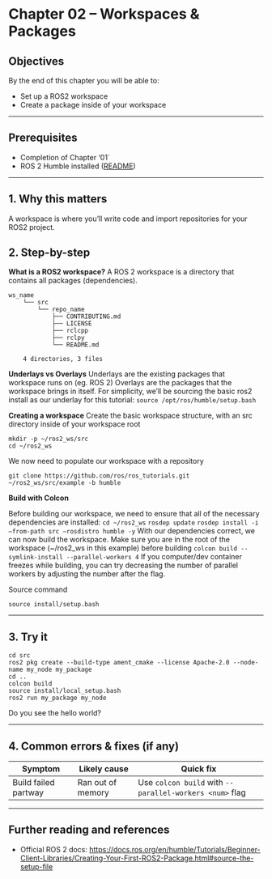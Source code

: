 # Chapter 02 – Workspaces & Packages

## Objectives
By the end of this chapter you will be able to:
- Set up a ROS2 workspace
- Create a package inside of your workspace
---

## Prerequisites
- Completion of Chapter ‘01`
- ROS 2 Humble installed ([README](../../README.md))  
---

## 1. Why this matters
A workspace is where you’ll write code and import repositories for your ROS2 project.
## 2. Step-by-step

**What is a ROS2 workspace?**
A ROS 2 workspace is a directory that contains all packages (dependencies).
```
ws_name
    └── src
        └── repo_name
            ├── CONTRIBUTING.md
            ├── LICENSE
            ├── rclcpp
            ├── rclpy
            └── README.md

    4 directories, 3 files
```

**Underlays vs Overlays**
Underlays are the existing packages that workspace runs on (eg. ROS 2)
Overlays are the packages that the workspace brings in itself.
For simplicity, we’ll be sourcing the basic ros2 install as our underlay for this tutorial:
``source /opt/ros/humble/setup.bash``

**Creating a workspace**
Create the basic workspace structure, with an src directory inside of your workspace root

```
mkdir -p ~/ros2_ws/src
cd ~/ros2_ws
```

We now need to populate our workspace with a repository <br>
```
git clone https://github.com/ros/ros_tutorials.git ~/ros2_ws/src/example -b humble
```

**Build with Colcon** 

Before building our workspace, we need to ensure that all of the necessary dependencies are installed:
`` cd ~/ros2_ws ``
`` rosdep update ``
`` rosdep install -i –from-path src –rosdistro humble -y ``
With our dependencies correct, we can now build the workspace. Make sure you are in the root of the workspace (~/ros2_ws in this example) before building
`` colcon build --symlink-install --parallel-workers 4 ``
If you computer/dev container freezes while building, you can try decreasing the number of parallel workers by adjusting the number after the flag.

Source command

`` source install/setup.bash ``
	
---

## 3. Try it
```
cd src
ros2 pkg create --build-type ament_cmake --license Apache-2.0 --node-name my_node my_package
cd ..
colcon build
source install/local_setup.bash
ros2 run my_package my_node
```

Do you see the hello world?

---

## 4. Common errors & fixes (if any)

| Symptom                         | Likely cause                   | Quick fix                          |
|---------------------------------|--------------------------------|------------------------------------|
| Build failed partway            | Ran out of memory| Use ``colcon build`` with ``--parallel-workers <num>`` flag| 

---

## Further reading and references
- Official ROS 2 docs: https://docs.ros.org/en/humble/Tutorials/Beginner-Client-Libraries/Creating-Your-First-ROS2-Package.html#source-the-setup-file
